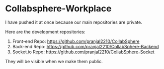 ﻿# Collabsphere-Workplace
I have pushed it at once because our main repositories are private.

Here are the development repositories:
1. Front-end Repo: https://github.com/pranjal2210/CollabSphere
2. Back-end Repo: https://github.com/pranjal2210/CollabSphere-Backend
3. Socket.io Repo: https://github.com/pranjal2210/CollabSphere-Socket

They will be visible when we make them public.

